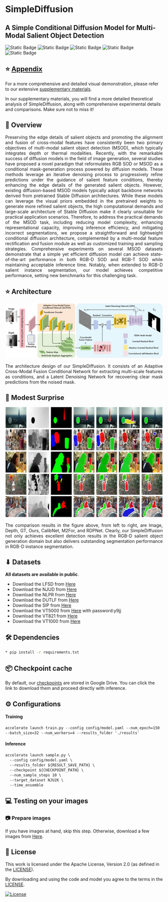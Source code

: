 # SimpleDiffusion
## A Simple Conditional Diffusion Model for Multi-Modal Salient Object Detection
![Static Badge](https://img.shields.io/badge/Apache-blue?style=flat&label=license&labelColor=black&color=blue)
![Static Badge](https://img.shields.io/badge/passing-green?style=flat&label=build&labelColor=black&color=green)
![Static Badge](https://img.shields.io/badge/passing-green?style=flat&label=circleci&labelColor=black&color=green)
![Static Badge](https://img.shields.io/badge/welcome-green?style=flat&label=PRs&labelColor=black&color=green)
![Static Badge](https://img.shields.io/badge/Python-green?style=flat&label=Language&labelColor=black&color=green)

## ⭐ [Appendix](https://github.com/QuantumScriptHub/simple-diffusion/blob/main/denoising-diffusion-pytorch/images/supp.pdf)
For a more comprehensive and detailed visual demonstration, please refer to our extensive [supplementary materials](https://github.com/QuantumScriptHub/simple-diffusion/blob/main/denoising-diffusion-pytorch/images/supp.pdf). 

In our supplementary materials, you will find a more detailed theoretical analysis of SimpleDiffusion, along with comprehensive experimental details and comparisons. Make sure not to miss it!

##  📢 Overview
<p align="justify">
Preserving the edge details of salient objects and promoting the alignment and fusion of cross-modal features have consistently been two primary objectives of multi-modal salient object detection (MSOD), which typically integrates depth or thermal modalities. Recently, with the remarkable success of diffusion models in the field of image generation, several studies have proposed a novel paradigm that reformulates RGB SOD or MSOD as a conditional mask-generation process powered by diffusion models. These methods leverage an iterative denoising process to progressively refine predictions under the guidance of salient feature conditions, thereby enhancing the edge details of the generated salient objects. 
However, existing diffusion-based MSOD models typically adopt backbone networks derived from pretrained Stable Diffusion architectures.
While these models can leverage the visual priors embedded in the pretrained weights to generate more refined salient objects, the high computational demands and large-scale architecture of Stable Diffusion make it clearly unsuitable for practical application scenarios.
Therefore, to address the practical demands of the MSOD task, including reducing model complexity, enhancing representational capacity, improving inference efficiency, and mitigating incorrect segmentations, we propose a straightforward and lightweight conditional diffusion architecture, complemented by a multi-modal feature rectification and fusion module as well as customized training and sampling strategies.
Comprehensive experiments on several MSOD datasets demonstrate that a simple yet efficient diffusion model can achieve state-of-the-art performance in both RGB-D SOD and RGB-T SOD while maintaining acceptable inference time. Notably, when extended to RGB-D salient instance segmentation, our model achieves competitive performance, setting new benchmarks for this challenging task.
</p>

## ⭐ Architecture
<p align="center">
    <img src="denoising-diffusion-pytorch/images/simplediffusion.jpg" alt="Architecture" />
</p>

<p align="justify">
The architecture design of our SimpleDiffusion. It consists of an Adaptive Cross-Modal Fusion Conditional Network for extracting multi-scale features as conditions, and a Latent Denoising Network for recovering clear mask predictions from the noised mask.
</p>

##  🚀 Modest Surprise
<p align="center">
    <img src="denoising-diffusion-pytorch/images/visulization.jpg" alt="Other Result" />
</p>

<p align="justify">
The comparison results in the figure above, from left to right, are Image, Depth, GT, Ours, CalibNet, M2For, and RDPNet. Clearly, our SimpleDiffusion not only achieves excellent detection results in the RGB-D salient object generation domain but also delivers outstanding segmentation performance in RGB-D instance segmentation.
</p>

## ⬇ Datasets
**All datasets are available in public**.
* Download the LFSD from [Here](https://www.eecis.udel.edu/~nianyi/LFSD.htm)
* Download the NJUD from [Here](https://pan.baidu.com/s/1o-kOaDVqjV_druBHjD3NAA)
* Download the NLPR from [Here](https://pan.baidu.com/s/1pocKI_KEvqWgsB16pzO6Yw)
* Download the DUTLF from [Here](https://pan.baidu.com/s/1mhHAXLgoqqLQIb6r-k-hbA)
* Download the SIP from [Here](https://pan.baidu.com/s/14VjtMBn0_bQDRB0gMPznoA)
* Download the VT5000 from [Here](https://pan.baidu.com/s/196S1GcnI56Vn6fLO3oXb5Q) with password:y9jj
* Download the VT821 from [Here](https://drive.google.com/file/d/0B4fH4G1f-jjNR3NtQUkwWjFFREk/view?resourcekey=0-Kgoo3x0YJW83oNSHm5-LEw)
* Download the VT1000 from [Here](https://drive.google.com/file/d/1NCPFNeiy1n6uY74L0FDInN27p6N_VCSd/view)
  
## 🛠️  Dependencies
```bash
* pip install -r requirements.txt
```
## 📦 Checkpoint cache

By default, our [checkpoints](https://drive.google.com/file/d/1OynVRx5rY8IM0UwlIxEKVrH_ujcsOIlY/view?usp=drive_link)  are stored in Google Drive. 
You can click the link to download them and proceed directly with inference. 

## ⚙ Configurations

#### Training

```shell
accelerate launch train.py --config config/model.yaml --num_epoch=150 --batch_size=32 --num_workers=4 --results_folder './results'
```

#### Inference 
```shell
accelerate launch sample.py \
  --config config/model.yaml \
  --results_folder ${RESULT_SAVE_PATH} \
  --checkpoint ${CHECKPOINT_PATH} \
  --num_sample_steps 10 \
  --target_dataset NJU2K \
  --time_ensemble
```

## 💻 Testing on your images
### 📷 Prepare images
If you have images at hand, skip this step. Otherwise, download a few images from [Here](https://pan.baidu.com/s/1o-kOaDVqjV_druBHjD3NAA).


## 🎫 License

This work is licensed under the Apache License, Version 2.0 (as defined in the [LICENSE](LICENSE.txt)).

By downloading and using the code and model you agree to the terms in the  [LICENSE](LICENSE.txt).

[![License](https://img.shields.io/badge/License-Apache--2.0-929292)](https://www.apache.org/licenses/LICENSE-2.0)


